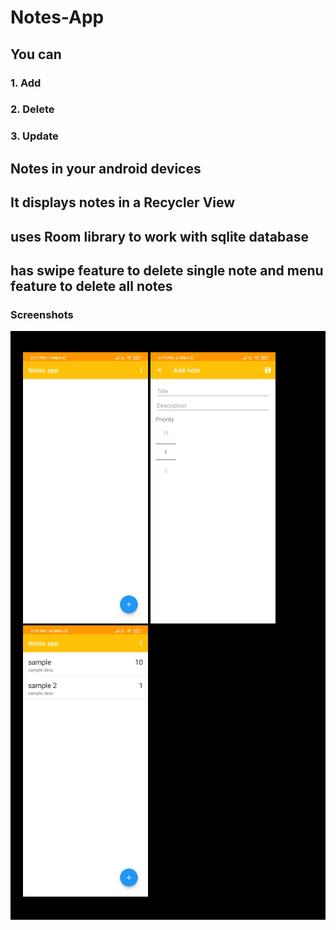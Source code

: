 # Notes-App

## You can 
### 1. Add
### 2. Delete
### 3. Update  
## Notes in your android devices

## It displays notes in a Recycler View
## uses Room library to work with sqlite database
## has swipe feature to delete single note and menu feature to delete all notes


### Screenshots
<div style="background-color:black;color:white;padding:20px;">
<p float="left">
  <img src="https://github.com/Supriyo-455/Notes-App/blob/main/Screenshot_2021-08-06-14-17-48-656_com.example.roomdatabaseinandroidusingjava.jpg" width="200">
  <img src="https://github.com/Supriyo-455/Notes-App/blob/main/Screenshot_2021-08-06-14-17-53-379_com.example.roomdatabaseinandroidusingjava.jpg" width="200" />
  <img src="https://github.com/Supriyo-455/Notes-App/blob/main/Screenshot_2021-08-06-14-19-15-239_com.example.roomdatabaseinandroidusingjava.jpg" width="200" /> 
</p>
  </div>

